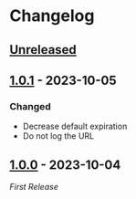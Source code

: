 # Changelog

## [Unreleased]

## [1.0.1] - 2023-10-05

### Changed

- Decrease default expiration
- Do not log the URL

## [1.0.0] - 2023-10-04

_First Release_

[Unreleased]: https://github.com/anton-yurchenko/s3-pre-signed-url/compare/v1.0.1...HEAD
[1.0.1]: https://github.com/anton-yurchenko/s3-pre-signed-url/compare/v1.0.0...v1.0.1
[1.0.0]: https://github.com/anton-yurchenko/s3-pre-signed-url/releases/tag/v1.0.0